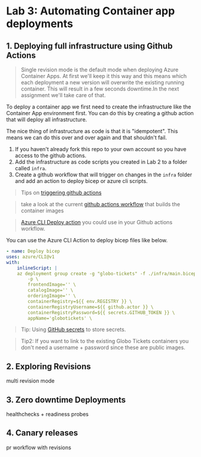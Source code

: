 # Lab 3: Automating Container app deployments

## 1. Deploying full infrastructure using Github Actions

> Single revision mode is the default mode when deploying Azure Container Apps. At first we'll keep it this way and this means which each deployment a new version will overwrite the existing running container. This will result in a few seconds downtime.In the next assignment we'll take care of that.

To deploy a container app we first need to create the infrastructure like the Container App environment first. You can do this by creating a github action that will deploy all infrastructure.

The nice thing of infrastructure as code is that it is "idempotent". This means we can do this over and over again and that shouldn't fail.

1.  If you haven't already fork this repo to your own account so you have access to the github actions.
2. Add the infrastructure as code scripts you created in Lab 2 to a folder called `infra`.
2. Create a github workflow that will trigger on changes in the `infra` folder and add an action to deploy bicep or azure cli scripts.

> Tips on [triggering github actions](https://docs.github.com/en/actions/using-workflows/events-that-trigger-workflows)

> take a look at the current [github actions workflow](https://github.com/XpiritBV/azure-container-apps-workshop/blob/main/.github/workflows/build-containers.yml) that builds the container images

> [Azure CLI Deploy action](https://github.com/marketplace/actions/azure-cli-action) you could use in your Github actions workflow.

You can use the Azure CLI Action to deploy bicep files like below.

```yaml
- name: Deploy bicep
uses: azure/CLI@v1
with:
    inlineScript: |
    az deployment group create -g "globo-tickets" -f ./infra/main.bicep \
        -p \
        frontendImage='' \
        catalogImage='' \
        orderingImage='' \
        containerRegistry=${{ env.REGISTRY }} \
        containerRegistryUsername=${{ github.actor }} \
        containerRegistryPassword=${{ secrets.GITHUB_TOKEN }} \
        appName='globotickets' \
```

> Tip: Using [GitHub secrets](https://docs.github.com/en/actions/security-guides/encrypted-secrets) to store secrets.

> Tip2: If you want to link to the existing Globo Tickets containers you don't need a username + password since these are public images.

## 2. Exploring Revisions
multi revision mode

## 3. Zero downtime Deployments
healthchecks + readiness probes

## 4. Canary releases
pr workflow with revisions